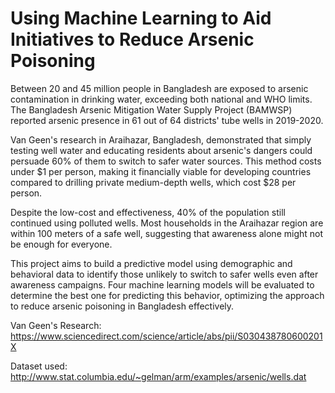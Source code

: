 # Using Machine Learning to Aid Initiatives to Reduce Arsenic Poisoning
Between 20 and 45 million people in Bangladesh are exposed to arsenic contamination in drinking water, exceeding both national and WHO limits. The Bangladesh Arsenic Mitigation Water Supply Project (BAMWSP) reported arsenic presence in 61 out of 64 districts' tube wells in 2019-2020.

Van Geen's research in Araihazar, Bangladesh, demonstrated that simply testing well water and educating residents about arsenic's dangers could persuade 60% of them to switch to safer water sources. This method costs under $1 per person, making it financially viable for developing countries compared to drilling private medium-depth wells, which cost $28 per person.

Despite the low-cost and effectiveness, 40% of the population still continued using polluted wells. Most households in the Araihazar region are within 100 meters of a safe well, suggesting that awareness alone might not be enough for everyone.

This project aims to build a predictive model using demographic and behavioral data to identify those unlikely to switch to safer wells even after awareness campaigns. Four machine learning models will be evaluated to determine the best one for predicting this behavior, optimizing the approach to reduce arsenic poisoning in Bangladesh effectively.

Van Geen's Research: https://www.sciencedirect.com/science/article/abs/pii/S030438780600201X

Dataset used: http://www.stat.columbia.edu/~gelman/arm/examples/arsenic/wells.dat
